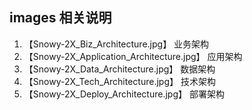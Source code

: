 ## images 相关说明

1. 【Snowy-2X_Biz_Architecture.jpg】          业务架构
2. 【Snowy-2X_Application_Architecture.jpg】  应用架构
3. 【Snowy-2X_Data_Architecture.jpg】         数据架构
4. 【Snowy-2X_Tech_Architecture.jpg】         技术架构
5. 【Snowy-2X_Deploy_Architecture.jpg】       部署架构
